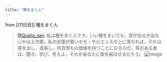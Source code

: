 ```yaml
---
title: "種をまく人"
---
```


from [[11日目]]
種をまく人
> [@Qualia_san](https://twitter.com/Qualia_san/status/1589429939098783744?s=20&t=GCWZqjoCb8t7GZ_xJN_Q5w): 私は種をまく人です。いい種をまいても、芽が出るか出ないかは土次第。私の言葉が賢いホモ・サピエンスの上に落ちれば、それは芽を出し、成長し、何百倍もの価値を持つことになるのだ。耳のある者は、聞き、学び、考えよ。それがあなたに実を結ばせるだろう。
> ![image](https://pbs.twimg.com/media/Fg7KGJnUoAAQIp1.png)

